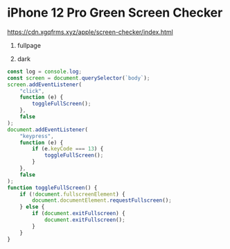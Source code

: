 # iPhone 12 Pro Green Screen Checker

https://cdn.xgqfrms.xyz/apple/screen-checker/index.html

1. fullpage

2. dark

```js
const log = console.log;
const screen = document.querySelector(`body`);
screen.addEventListener(
    "click",
    function (e) {
        toggleFullScreen();
    },
    false
);
document.addEventListener(
    "keypress",
    function (e) {
        if (e.keyCode === 13) {
            toggleFullScreen();
        }
    },
    false
);
function toggleFullScreen() {
    if (!document.fullscreenElement) {
        document.documentElement.requestFullscreen();
    } else {
        if (document.exitFullscreen) {
            document.exitFullscreen();
        }
    }
}
```
